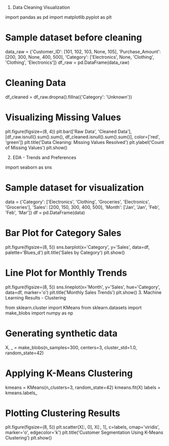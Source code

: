 1. Data Cleaning Visualization

import pandas as pd
import matplotlib.pyplot as plt

# Sample dataset before cleaning
data_raw = {'Customer_ID': [101, 102, 103, None, 105],
            'Purchase_Amount': [200, 300, None, 400, 500],
            'Category': ['Electronics', None, 'Clothing', 'Clothing', 'Electronics']}
df_raw = pd.DataFrame(data_raw)

# Cleaning Data
df_cleaned = df_raw.dropna().fillna({'Category': 'Unknown'})

# Visualizing Missing Values
plt.figure(figsize=(8, 4))
plt.bar(['Raw Data', 'Cleaned Data'], [df_raw.isnull().sum().sum(), df_cleaned.isnull().sum().sum()], color=['red', 'green'])
plt.title('Data Cleaning: Missing Values Resolved')
plt.ylabel('Count of Missing Values')
plt.show()

2. EDA - Trends and Preferences

import seaborn as sns

# Sample dataset for visualization
data = {'Category': ['Electronics', 'Clothing', 'Groceries', 'Electronics', 'Groceries'],
        'Sales': [200, 150, 300, 400, 500],
        'Month': ['Jan', 'Jan', 'Feb', 'Feb', 'Mar']}
df = pd.DataFrame(data)

# Bar Plot for Category Sales
plt.figure(figsize=(8, 5))
sns.barplot(x='Category', y='Sales', data=df, palette='Blues_d')
plt.title('Sales by Category')
plt.show()

# Line Plot for Monthly Trends
plt.figure(figsize=(8, 5))
sns.lineplot(x='Month', y='Sales', hue='Category', data=df, marker='o')
plt.title('Monthly Sales Trends')
plt.show()
3. Machine Learning Results - Clustering

from sklearn.cluster import KMeans
from sklearn.datasets import make_blobs
import numpy as np

# Generating synthetic data
X, _ = make_blobs(n_samples=300, centers=3, cluster_std=1.0, random_state=42)

# Applying K-Means Clustering
kmeans = KMeans(n_clusters=3, random_state=42)
kmeans.fit(X)
labels = kmeans.labels_

# Plotting Clustering Results
plt.figure(figsize=(8, 5))
plt.scatter(X[:, 0], X[:, 1], c=labels, cmap='viridis', marker='o', edgecolor='k')
plt.title('Customer Segmentation Using K-Means Clustering')
plt.show()


